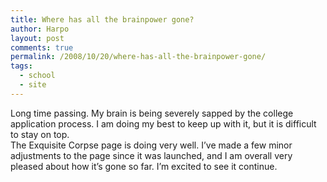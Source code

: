 ```yaml
---
title: Where has all the brainpower gone?
author: Harpo
layout: post
comments: true
permalink: /2008/10/20/where-has-all-the-brainpower-gone/
tags:
  - school
  - site
---
```

Long time passing. My brain is being severely sapped by the college application process. I am doing my best to keep up with it, but it is difficult to stay on top.  
The Exquisite Corpse page is doing very well. I&#8217;ve made a few minor adjustments to the page since it was launched, and I am overall very pleased about how it&#8217;s gone so far. I&#8217;m excited to see it continue.